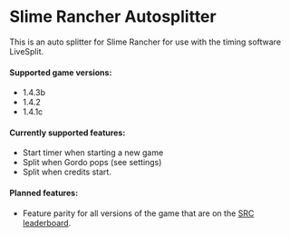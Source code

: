 # Slime Rancher Autosplitter
This is an auto splitter for Slime Rancher for use with the timing software LiveSplit.

#### Supported game versions:
* 1.4.3b
* 1.4.2
* 1.4.1c

#### Currently supported features:
* Start timer when starting a new game
* Split when Gordo pops (see settings)
* Split when credits start.

#### Planned features:
- Feature parity for all versions of the game that are on the [SRC leaderboard](https://www.speedrun.com/slime_rancher).
